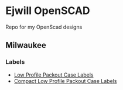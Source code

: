 # Ejwill OpenSCAD

Repo for my OpenScad designs

## Milwaukee

### Labels

- [Low Profile Packout Case Labels](./scad/labels/low-profile-cases-label.scad)
- [Compact Low Profile Packout Case Labels](./scad/labels/low-profile-cases-label.scad)
